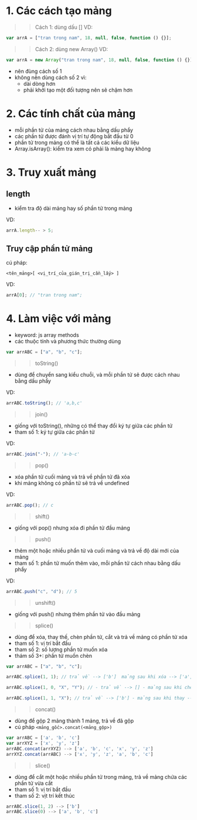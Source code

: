 # 1. Các cách tạo mảng

> > Cách 1: dùng dấu []
> > VD:

```js
var arrA = ["tran trong nam", 18, null, false, function () {}];
```

> > Cách 2: dùng new Array()
> > VD:

```js
var arrA = new Array("tran trong nam", 18, null, false, function () {});
```

- nên đùng cách số 1
- không nên dùng cách số 2 vì:
  - dài dòng hơn
  - phải khởi tạo một đối tượng nên sẽ chậm hơn

# 2. Các tính chất của mảng

- mỗi phần tử của mảng cách nhau bằng dấu phẩy
- các phần tử được đánh vị trí tự động bắt đầu từ 0
- phần tử trong mảng có thể là tất cả các kiểu dữ liệu
- Array.isArray(): kiểm tra xem có phải là mảng hay không

# 3. Truy xuất mảng

## length

- kiểm tra độ dài mảng hay số phần tử trong mảng

VD:

```js
arrA.length-- > 5;
```

## Truy cập phần tử mảng

cú pháp:

```
<tên_mảng>[ <vị_trí_của_gián_trị_cần_lấy> ]
```

VD:

```js
arrA[0]; // "tran trong nam";
```

# 4. Làm việc với mảng

- keyword: js array methods
- các thuộc tính và phương thức thường dùng

```js
var arrABC = ["a", "b", "c"];
```

> > toString()

- dùng để chuyển sang kiểu chuỗi, và mỗi phần tử sẽ được cách nhau bằng dấu phẩy

VD:

```js
arrABC.toString(); // 'a,b,c'
```

> > join()

- giống với toString(), những có thể thay đổi ký tự giữa các phần tử
- tham số 1: ký tự giữa các phần tử

VD:

```js
arrABC.join("-"); // 'a-b-c'
```

> > pop()

- xóa phần tử cuối mảng và trả về phần tử đã xóa
- khi mảng không có phần tử sẽ trả về undefined

VD:

```js
arrABC.pop(); // c
```

> > shift()

- giống với pop() nhưng xóa đi phần tử đầu mảng

> > push()

- thêm một hoặc nhiều phẩn tử và cuối mảng và trả về độ dài mới của mảng
- tham số 1: phần tử muốn thêm vào, mỗi phần tử cách nhau bằng dấu phẩy

VD:

```js
arrABC.push("c", "d"); // 5
```

> > unshift()

- giống với push() nhưng thêm phần tử vào đầu mảng

> > splice()

- dùng để xóa, thay thế, chèn phần tử, cắt và trả về mảng có phần tử xóa
- tham số 1: vị trí bắt đầu
- tham số 2: số lượng phần tử muốn xóa
- thám số 3+: phần tử muốn chèn

```js
var arrABC = ["a", "b", "c"];

arrABC.splice(1, 1); // trả về --> ['b']  mảng sau khi xóa --> ['a', 'c']

arrABC.splice(1, 0, "X", "Y"); // - trả về --> [] - mảng sau khi chèn --> ['a', 'X', 'Y', 'b', 'c']

arrABC.splice(1, 1, "X"); // trả về --> ['b'] - mảng sau khi thay --> ['a', 'X', 'c']
```

> > concat()

- dùng để gộp 2 mảng thành 1 mảng, trả về đã gộp
- cú pháp `<mảng_gốc>.concat(<mảng_gộp>)`

```js
var arrABC = ['a', 'b', 'c']
var arrXYZ = ['x', 'y', 'z']
arrABC.concat(arrXYZ) --> ['a', 'b', 'c', 'x', 'y', 'z']
arrXYZ.concat(arrABC) --> ['x', 'y', 'z', 'a', 'b', 'c']

```

> > slice()

- dùng để cắt một hoặc nhiều phần tử trong mảng, trả về mảng chứa các phần tử vừa cắt
- tham số 1: vị trí bắt đầu
- tham số 2: vịt trí kết thúc

```js
arrABC.slice(1, 2) --> ['b']
arrABC.slice(0) --> ['a', 'b', 'c']
```
